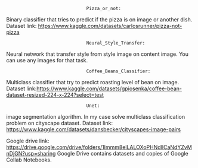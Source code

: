                                   Pizza_or_not: 
Binary classifier that tries to predict if the pizza is on image or another dish.
Dataset link: https://www.kaggle.com/datasets/carlosrunner/pizza-not-pizza
            
                                  Neural_Style_Transfer:
Neural network that transfer style from style image on content image.
You can use any images for that task. 
                     
                                  Coffee_Beans_Classifier:
Multiclass classifier that try to predict roasting level of bean on image.
Dataset link:https://www.kaggle.com/datasets/gpiosenka/coffee-bean-dataset-resized-224-x-224?select=test
                       
                                  Unet:
 image segmentation algorithm.
 In my case solve multiclass classification problem on cityscape dataset.
 Dataset link: https://www.kaggle.com/datasets/dansbecker/cityscapes-image-pairs
 
Google drive link: https://drive.google.com/drive/folders/1lmmm8elLALOXoPHNdlICaNdYZvMnDjGN?usp=sharing
Google Drive contains datasets and copies of Google Collab Notebooks.

    
                       
            
